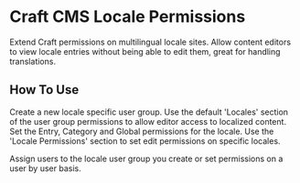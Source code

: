 # Craft CMS Locale Permissions

Extend Craft permissions on multilingual locale sites. Allow content editors to view locale entries without being able to edit them, great for handling translations.

## How To Use
Create a new locale specific user group. Use the default 'Locales' section of the user group permissions to allow editor access to localized content. Set the Entry, Category and Global permissions for the locale. Use the 'Locale Permissions' section to set edit permissions on specific locales. 

Assign users to the locale user group you create or set permissions on a user by user basis.